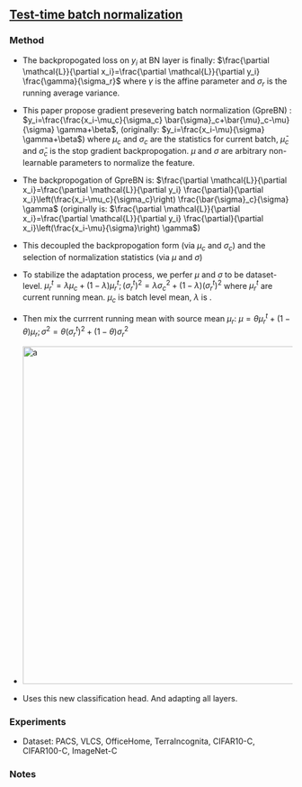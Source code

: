 ## [Test-time batch normalization](https://arxiv.org/abs/2205.10210)

### Method
- The backpropogated loss on $y_i$ at BN layer is finally: $\frac{\partial \mathcal{L}}{\partial x_i}=\frac{\partial \mathcal{L}}{\partial y_i} \frac{\gamma}{\sigma_r}$
where $\gamma$ is the affine parameter and $\sigma _r$ is the running average variance.

- This paper propose gradient presevering batch normalization (GpreBN) : $y_i=\frac{\frac{x_i-\mu_c}{\sigma_c} \bar{\sigma}_c+\bar{\mu}_c-\mu}{\sigma} \gamma+\beta$, (originally: $y_i=\frac{x_i-\mu}{\sigma} \gamma+\beta$) where $\mu_c$ and $\sigma_c$ are the statistics for current batch, $\bar{\mu}_c$ and $\bar{\sigma}_c$ is the stop gradient backpropogation. $\mu$ and $\sigma$ are arbitrary non-learnable parameters to normalize the feature. 
- The backpropogation of GpreBN is: $\frac{\partial \mathcal{L}}{\partial x_i}=\frac{\partial \mathcal{L}}{\partial y_i} \frac{\partial}{\partial x_i}\left(\frac{x_i-\mu_c}{\sigma_c}\right) \frac{\bar{\sigma}_c}{\sigma} \gamma$ (originally is: $\frac{\partial \mathcal{L}}{\partial x_i}=\frac{\partial \mathcal{L}}{\partial y_i} \frac{\partial}{\partial x_i}\left(\frac{x_i-\mu}{\sigma}\right) \gamma$)
- This decoupled the backpropogation form (via $\mu_c$ and $\sigma_c$) and the selection of normalization statistics (via $\mu$ and $\sigma$)
- To stabilize the adaptation process, we perfer $\mu$ and $\sigma$ to be dataset-level. $\mu_r^t=\lambda \mu_c+(1-\lambda) \mu_r^t ;\left(\sigma_r^t\right)^2=\lambda \sigma_c^2+(1-\lambda)\left(\sigma_r^t\right)^2$
  where $\mu_r^t$ are current running mean. $\mu_c$ is batch level mean, $\lambda$ is . 
- Then mix the currrent running mean with source mean $\mu_r$: $\mu=\theta \mu_r^t+(1-\theta) \mu_r ; \sigma^2=\theta\left(\sigma_r^t\right)^2+(1-\theta) \sigma_r^2$

- <img width=600 alt="a" src="https://github.com/Jo-wang/Daily-Paper-Reading/assets/46414159/d4af3660-1dac-468f-bbd6-b9a0c5b5a33d">
- Uses this new classification head. And adapting all layers.
### Experiments
- Dataset: PACS, VLCS, OfficeHome, TerraIncognita, CIFAR10-C, CIFAR100-C, ImageNet-C
### Notes
